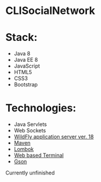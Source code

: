 # CLISocialNetwork

# Stack:
* Java 8
* Java EE 8
* JavaScript
* HTML5
* CSS3
* Bootstrap


# Technologies:
* Java Servlets
* Web Sockets
* [WildFly application server ver. 18](https://www.wildfly.org/)
* [Maven](https://maven.apache.org/)
* [Lombok](https://projectlombok.org/)
* [Web based Terminal](https://terminal.jcubic.pl/)
* [Gson](https://github.com/google/gson)

Currently unfinished
